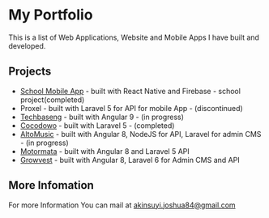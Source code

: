 # My Portfolio

This is a list of Web Applications, Website and Mobile Apps I have built and developed.

## Projects
- [School Mobile App](https://github.com/BeardKoda/Yct-Mobile-App) - built with React Native and Firebase - school project(completed)
- Proxel - built with Laravel 5 for API for mobile App - (discontinued)
- [Techbaseng](https://techbaseng.com) - built with Angular 9 - (in progress)
- [Cocodowo](https://cocoadowo.com) - built with Laravel 5 - (completed)
- [AltoMusic](https://altostream.app) - built with Angular 8, NodeJS for API, Laravel for admin CMS - (in progress)
- [Motormata](https://motormata.com) - built with Angular 8 and Laravel 5 API
- [Growvest](https://growvest.co) - built with Angular 8, Laravel 6 for Admin CMS and API 


## More Infomation
For more Information You can mail at [akinsuyi.joshua84@gmail.com](mail:akinsuyi.joshua84@gmail.com)

